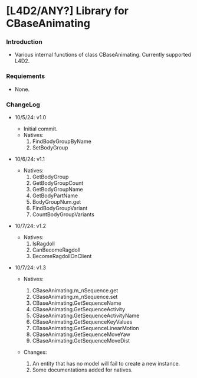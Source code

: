 # [L4D2/ANY?] Library for CBaseAnimating

### Introduction

- Various internal functions of class CBaseAnimating. Currently supported L4D2.

### Requiements

- None.

### ChangeLog

- 10/5/24: v1.0
  - Initial commit.
  - Natives:
    1. FindBodyGroupByName
    2. SetBodyGroup

- 10/6/24: v1.1
  - Natives:
    1. GetBodyGroup
    2. GetBodyGroupCount
    3. GetBodyGroupName
    4. GetBodyPartName
    5. BodyGroupNum.get
    6. FindBodyGroupVariant
    7. CountBodyGroupVariants

- 10/7/24: v1.2
  - Natives:
    1. IsRagdoll
    2. CanBecomeRagdoll
    3. BecomeRagdollOnClient

- 10/7/24: v1.3
  - Natives:
    1. CBaseAnimating.m_nSequence.get
    2. CBaseAnimating.m_nSequence.set
    3. CBaseAnimating.GetSequenceName
    4. CBaseAnimating.GetSequenceActivity
    5. CBaseAnimating.GetSequenceActivityName
    6. CBaseAnimating.GetSequenceKeyValues
    7. CBaseAnimating.GetSequenceLinearMotion
    8. CBaseAnimating.GetSequenceMoveYaw
    9. CBaseAnimating.GetSequenceMoveDist

  - Changes:
    1. An entity that has no model will fail to create a new instance.
    2. Some documentations added for natives.